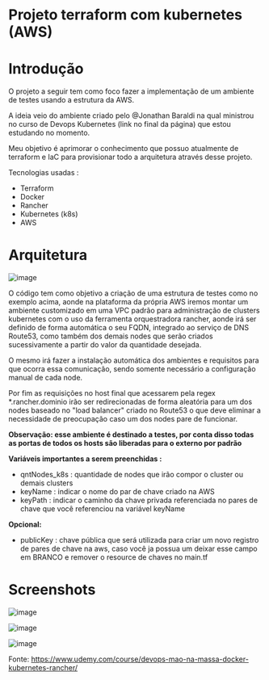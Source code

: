 # Projeto terraform com kubernetes (AWS)

# Introdução

O projeto a seguir tem como foco fazer a implementação de um ambiente de testes usando a estrutura da AWS.

A ideia veio do ambiente criado pelo @Jonathan Baraldi na qual ministrou no curso de Devops Kubernetes (link no final da página) que estou estudando no momento.

Meu objetivo é aprimorar o conhecimento que possuo atualmente de terraform e IaC para provisionar todo a arquitetura através desse projeto.

Tecnologias usadas :

- Terraform
- Docker
- Rancher
- Kubernetes (k8s)
- AWS



# Arquitetura

![image](https://user-images.githubusercontent.com/70732391/117558079-0a343d00-b050-11eb-94d6-3d17e79b474c.png)



O código tem como objetivo a criação de uma estrutura de testes como no exemplo acima, aonde na plataforma da própria AWS iremos montar um ambiente customizado em uma VPC padrão  para administração de clusters kubernetes com o uso da ferramenta orquestradora rancher, aonde irá ser definido de forma automática o seu FQDN, integrado ao serviço de DNS Route53, como também dos demais nodes que serão criados sucessivamente a partir do valor da quantidade desejada.

O mesmo irá fazer a instalação automática dos ambientes e requisitos para que ocorra essa comunicação, sendo somente necessário a configuração manual de cada node.

Por fim as requisições no host final que acessarem pela regex *.rancher.dominio irão ser redirecionadas de forma aleatória para um dos nodes baseado no "load balancer" criado no Route53 o que deve eliminar a necessidade de preocupação caso um dos nodes pare de funcionar.

<b>Observação: esse ambiente é destinado a testes, por conta disso todas as portas de todos os hosts são liberadas para o externo por padrão</b>


<b>Variáveis importantes a serem preenchidas :</b>

- qntNodes_k8s : quantidade de nodes que irão compor o cluster ou demais clusters
- keyName : indicar o nome do par de chave criado na AWS
- keyPath : indicar o caminho da chave privada referenciada no pares de chave que você referenciou na variável keyName

<b>Opcional:</b>

- publicKey : chave pública que será utilizada para criar um novo registro de pares de chave na aws, caso você ja possua um deixar esse campo em BRANCO e remover o resource de chaves no main.tf



# Screenshots

![image](https://user-images.githubusercontent.com/70732391/117558917-71a1bb00-b057-11eb-9e69-609ad91120a6.png)

![image](https://user-images.githubusercontent.com/70732391/117558924-867e4e80-b057-11eb-8df2-ed6b78edba5c.png)

![image](https://user-images.githubusercontent.com/70732391/117558933-8e3df300-b057-11eb-814c-458767071ae9.png)




Fonte: https://www.udemy.com/course/devops-mao-na-massa-docker-kubernetes-rancher/
